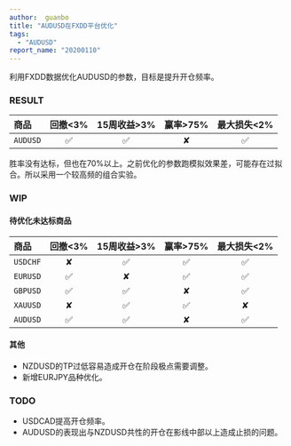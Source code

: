 ```yaml
---
author:  guanbo
title: "AUDUSD在FXDD平台优化"
tags: 
  - "AUDUSD"
report_name: "20200110"
---
```


利用FXDD数据优化AUDUSD的参数，目标是提升开仓频率。

### RESULT  

| 商品 | 回撤<3% | 15周收益>3% | 赢率>75% | 最大损失<2%|    
|:-|:-:|:-:|:-:|:-:|
| `AUDUSD` | &#9989; | &#9989;  | &#10008;  | &#9989;  |     

胜率没有达标，但也在70%以上。之前优化的参数跑模拟效果差，可能存在过拟合。所以采用一个较高频的组合实验。

### WIP

#### 待优化未达标商品

| 商品 | 回撤<3% | 15周收益>3% | 赢率>75% | 最大损失<2%|    
|:-|:-:|:-:|:-:|:-:|
| `USDCHF` | &#10008; | &#9989;  | &#9989;  | &#9989;  |     
| `EURUSD` | &#9989; | &#10008;  | &#9989;  | &#9989;  |     
| `GBPUSD` | &#9989; | &#9989;  | &#10008;  | &#9989;  |     
| `XAUUSD` | &#10008; | &#9989;  | &#9989;  | &#10008;  |     
| `AUDUSD` | &#9989; | &#9989;  | &#10008;  | &#9989;  |     

#### 其他
- NZDUSD的TP过低容易造成开仓在阶段极点需要调整。
- 新增EURJPY品种优化。

### TODO
- USDCAD提高开仓频率。
- AUDUSD的表现出与NZDUSD共性的开仓在影线中部以上造成止损的问题。
